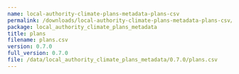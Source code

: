 ```yaml
---
name: local-authority-climate-plans-metadata-plans-csv
permalink: /downloads/local-authority-climate-plans-metadata-plans-csv/0_7_0
package: local_authority_climate_plans_metadata
title: plans
filename: plans.csv
version: 0.7.0
full_version: 0.7.0
file: /data/local_authority_climate_plans_metadata/0.7.0/plans.csv
---
```


